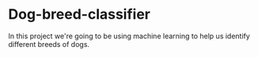 # Dog-breed-classifier
In this project we're going to be using machine learning to help us identify different breeds of dogs.
